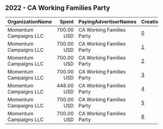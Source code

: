 ## 2022 - CA Working Families Party 
|OrganizationName|Spent|PayingAdvertiserNames|CreativeUrls|Impressions|Genders|AgeBrackets|CountryCodes|BillingAddresses|CandidateBallotInformation|
|:---|---:|:---|:---|---:|:---|:---|:---|:---|:---|
|Momentum Campaigns  LLC|700.00 USD|CA Working Families Party|[0](https://www.snap.com/political-ads/asset/a16b2a63fd43bf980f49f893beab8ea57ee9853f4a30b7a658e0aa8244ee8705?mediaType=png)|191,702||18-30|united states|"1835 7th St. NE, #272,Washington,20001,US"|Bulmaro Vicente for State Assembly|
|Momentum Campaigns  LLC|700.00 USD|CA Working Families Party|[1](https://www.snap.com/political-ads/asset/ce76cd79297c203d2c43906cbaa18bf8d68f689d33430cf1c388d7b045c569fc?mediaType=png)|172,324||18-30|united states|"1835 7th St. NE, #272,Washington,20001,US"|Tina McKinnor for State Assembly|
|Momentum Campaigns  LLC|700.00 USD|CA Working Families Party|[2](https://www.snap.com/political-ads/asset/78bc9c5d300c8a05c4cdb934195d1f4e3f39d8385b15b1d8a61ab50afd8aedaa?mediaType=png)|117,682||18-30|united states|"1835 7th St. NE, #272,Washington,20001,US"|Aisha Wahab for State Senate|
|Momentum Campaigns  LLC|700.00 USD|CA Working Families Party|[3](https://www.snap.com/political-ads/asset/e643522a04aa1bfc279856a453c6bcc733f5f4e3eb7e7191aa823143a4c46be3?mediaType=png)|281,986||18-30|united states|"1835 7th St. NE, #272,Washington,20001,US"|Alex Lee for State Assembly|
|Momentum Campaigns  LLC|448.00 USD|CA Working Families Party|[4](https://www.snap.com/political-ads/asset/9db15a4d2bbdfbbb90da6ffd488ebdda46d5288fcddefbf5767271c7f296851a?mediaType=png)|90,139||18-30|united states|"1835 7th St. NE, #272,Washington,20001,US"|James Coleman for State Assembly|
|Momentum Campaigns  LLC|700.00 USD|CA Working Families Party|[5](https://www.snap.com/political-ads/asset/506cae8f8c7be3e1c882cab1f99be34e8ac2a505d81bab98bbb27cdb954c402e?mediaType=png)|160,507||18-30|united states|"1835 7th St. NE, #272,Washington,20001,US"|Corey Jackson for State Assembly|
|Momentum Campaigns  LLC|700.00 USD|CA Working Families Party|[6](https://www.snap.com/political-ads/asset/0de153f9ebb43c8ea8ef025287692c29080c6b57acd8edb8d6af603f60f7d114?mediaType=png)|183,917||18-30|united states|"1835 7th St. NE, #272,Washington,20001,US"|Elizabeth Alcantar for State Assembly|
